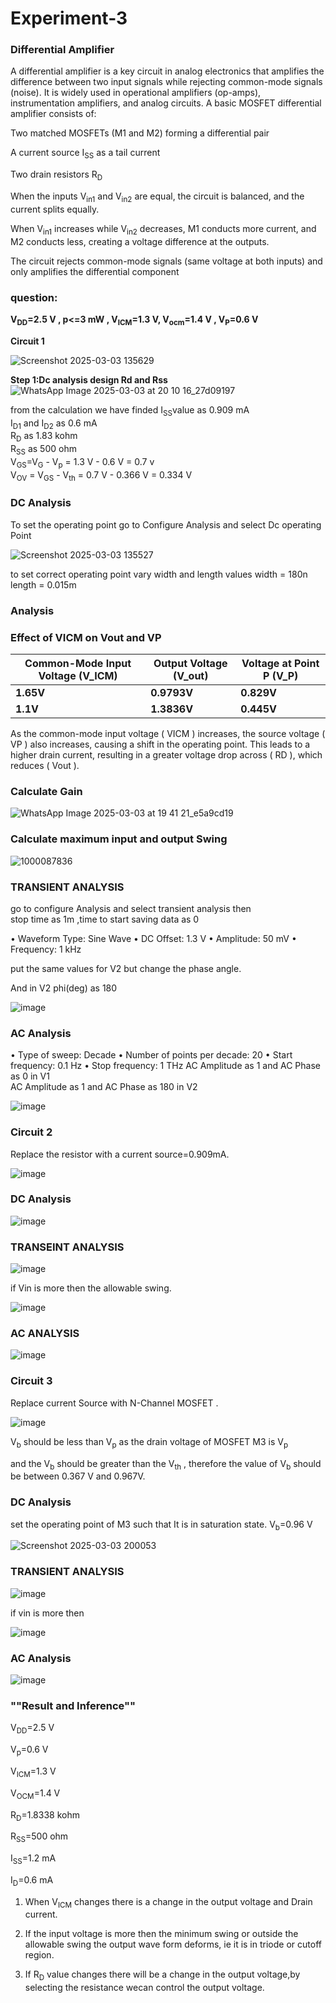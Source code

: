 # Experiment-3

### **Differential Amplifier**

A differential amplifier is a key circuit in analog electronics that amplifies the difference between two input signals while rejecting common-mode signals (noise). It is widely used in operational amplifiers (op-amps), instrumentation amplifiers, and analog circuits.
A basic MOSFET differential amplifier consists of: 

Two matched MOSFETs (M1 and M2) forming a differential pair

A current source I<sub>SS</sub> as a tail current

Two drain resistors R<sub>D</sub>

When the inputs V<sub>in1</sub> and V<sub>in2</sub> are equal, the circuit is balanced, and the current splits equally.

When V<sub>in1</sub> increases while V<sub>in2</sub> decreases, M1 conducts more current, and M2 conducts less, creating a voltage difference at the outputs.

The circuit rejects common-mode signals (same voltage at both inputs) and only amplifies the differential component

### **question:**

**V<sub>DD</sub>=2.5 V , p<=3 mW , V<sub>ICM</sub>=1.3 V, V<sub>ocm</sub>=1.4 V , V<sub>P</sub>=0.6 V**

**Circuit 1** <br>

![Screenshot 2025-03-03 135629](https://github.com/user-attachments/assets/37d26f32-c010-455b-9c3f-8ee978c185d1)

**Step 1:Dc analysis design Rd and Rss**
![WhatsApp Image 2025-03-03 at 20 10 16_27d09197](https://github.com/user-attachments/assets/93b0b360-e9fb-404f-b825-e6c8f278152d)

from the calculation we have finded I<sub>SS</sub>value as 0.909 mA <br>
I<sub>D1</sub> and I<sub>D2</sub> as 0.6 mA <br>
R<sub>D</sub> as 1.83 kohm <br>
R<sub>SS</sub> as 500 ohm <br>
V<sub>GS</sub>=V<sub>G</sub> - V<sub>p</sub> = 1.3 V - 0.6 V = 0.7 v <br>
V<sub>OV</sub> = V<sub>GS</sub> - V<sub>th</sub> = 0.7 V - 0.366 V = 0.334 V <br>

### **DC Analysis**

To set the operating point go to Configure Analysis and select Dc operating Point <br>

![Screenshot 2025-03-03 135527](https://github.com/user-attachments/assets/52aa62a0-97b6-4cbe-ad4f-ba758b588475)

to set correct operating point vary width and length values 
width = 180n <br>
length = 0.015m <br>


### **Analysis**

### Effect of VICM on Vout and VP

| **Common-Mode Input Voltage (V_ICM)** | **Output Voltage (V_out)** | **Voltage at Point P (V_P)** |
|---------------------------------------|----------------------------|------------------------------|
| **1.65V**                             | **0.9793V**                | **0.829V**                   |
| **1.1V**                              | **1.3836V**                | **0.445V**                   |



As the common-mode input voltage \( VICM \) increases, the source voltage \( VP \) also increases, causing a shift in the operating point. This leads to a higher drain current, resulting in a greater voltage drop across \( RD \), which reduces \( Vout \).

### **Calculate Gain**

![WhatsApp Image 2025-03-03 at 19 41 21_e5a9cd19](https://github.com/user-attachments/assets/9c7e173b-61f5-48c0-a325-4a8f99d94a04)


### **Calculate maximum input and output Swing**

![1000087836](https://github.com/user-attachments/assets/a7147bde-a96f-4703-9a03-c7482373dc9d)


### **TRANSIENT ANALYSIS**
go to configure Analysis and select transient analysis then <br>
stop time as 1m ,time to start saving data as 0 <br>

• Waveform Type: Sine Wave
• DC Offset: 1.3 V
• Amplitude: 50 mV
• Frequency: 1 kHz

put the same values for V2 but change the phase angle.

And in V2 phi(deg) as 180

![image](https://github.com/user-attachments/assets/e2582f63-12ab-4547-bb69-5d3355ce5e6c)


### **AC Analysis**
• Type of sweep: Decade
• Number of points per decade: 20
• Start frequency: 0.1 Hz
• Stop frequency: 1 THz
AC Amplitude as 1 and AC Phase as 0 in V1 <br>
AC Amplitude as 1 and AC Phase as 180 in V2 <br>

![image](https://github.com/user-attachments/assets/23f00bad-f11d-49fe-b218-6548ea8d2db6)


### **Circuit 2** <br>

Replace the resistor with a current source=0.909mA. 

![image](https://github.com/user-attachments/assets/6c7a1dda-0905-400f-860e-80775a53d92d)

### **DC Analysis**
![image](https://github.com/user-attachments/assets/128cfffe-93e1-4c37-9893-9cd733d29981)

### **TRANSEINT ANALYSIS**

![image](https://github.com/user-attachments/assets/548b555e-e252-4c3c-8d79-329f345360fa)

if Vin is more then the allowable swing.

![image](https://github.com/user-attachments/assets/b0851280-53c3-4fbe-9ae7-ea836453a7ed)

### **AC ANALYSIS**

![image](https://github.com/user-attachments/assets/65cc8608-0b87-4ba3-8c7e-68bfa642261d)

### **Circuit 3** <br>

Replace current Source with N-Channel MOSFET .

![image](https://github.com/user-attachments/assets/a0450fd3-c7e7-4f16-9d61-adf282e415d6)

V<sub>b</sub> should be less than V<sub>p</sub> as the drain voltage of MOSFET M3 is V<sub>p</sub>

and the V<sub>b</sub> should be greater than the V<sub>th</sub> , therefore the value of V<sub>b</sub> should be between 0.367 V and 0.967V.

### **DC Analysis**

set the operating point of M3 such that It is in saturation state.
V<sub>b</sub>=0.96 V

![Screenshot 2025-03-03 200053](https://github.com/user-attachments/assets/a803a4da-3ab0-459a-b1dc-3dd29762fbe3)

### **TRANSIENT ANALYSIS**

![image](https://github.com/user-attachments/assets/97da5a68-7b90-4c25-8954-4cbf61b8b9d9)

if vin is more then

![image](https://github.com/user-attachments/assets/85369af5-8b0c-487b-8729-efccbc9bc5de)


### **AC Analysis**


![image](https://github.com/user-attachments/assets/2b380d5e-255e-4b70-abbc-92d81539ff79)


### ""Result and Inference""

V<sub>DD</sub>=2.5 V

V<sub>p</sub>=0.6 V

V<sub>ICM</sub>=1.3 V 

V<sub>OCM</sub>=1.4 V

R<sub>D</sub>=1.8338 kohm

R<sub>SS</sub>=500 ohm

I<sub>SS</sub>=1.2 mA

I<sub>D</sub>=0.6 mA

1. When V<sub>ICM</sub> changes there is a change in the output voltage and Drain current.

2. If the input voltage is more then the minimum swing or outside the allowable swing the output wave form deforms, ie it is in triode or cutoff region.

3. If R<sub>D</sub> value changes there will be a change in the output voltage,by selecting the resistance wecan control the output voltage.
